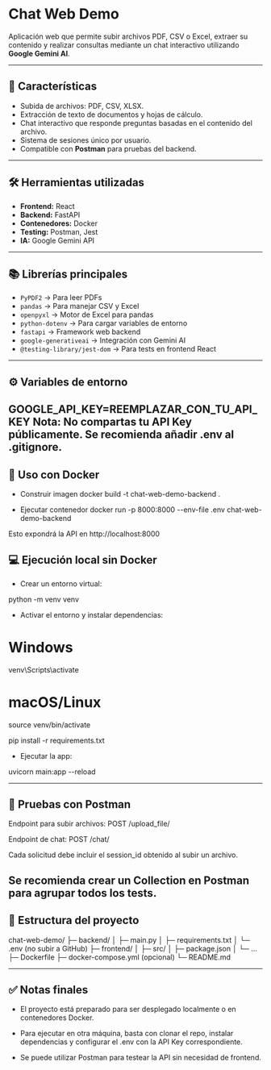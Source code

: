  
# Chat Web Demo

Aplicación web que permite subir archivos PDF, CSV o Excel, extraer su contenido y realizar consultas mediante un chat interactivo utilizando **Google Gemini AI**.

---

## 🚀 Características

- Subida de archivos: PDF, CSV, XLSX.  
- Extracción de texto de documentos y hojas de cálculo.  
- Chat interactivo que responde preguntas basadas en el contenido del archivo.  
- Sistema de sesiones único por usuario.  
- Compatible con **Postman** para pruebas del backend.  

---

## 🛠 Herramientas utilizadas

- **Frontend:** React  
- **Backend:** FastAPI  
- **Contenedores:** Docker  
- **Testing:** Postman, Jest  
- **IA:** Google Gemini API  

---

## 📚 Librerías principales

- `PyPDF2` → Para leer PDFs  
- `pandas` → Para manejar CSV y Excel  
- `openpyxl` → Motor de Excel para pandas  
- `python-dotenv` → Para cargar variables de entorno  
- `fastapi` → Framework web backend  
- `google-generativeai` → Integración con Gemini AI  
- `@testing-library/jest-dom` → Para tests en frontend React  

---

## ⚙️ Variables de entorno

GOOGLE_API_KEY=REEMPLAZAR_CON_TU_API_KEY
Nota: No compartas tu API Key públicamente. Se recomienda añadir .env al .gitignore.
---
## 🐳 Uso con Docker
- Construir imagen
docker build -t chat-web-demo-backend .

- Ejecutar contenedor
docker run -p 8000:8000 --env-file .env chat-web-demo-backend


Esto expondrá la API en http://localhost:8000

## 💻 Ejecución local sin Docker

- Crear un entorno virtual:

python -m venv venv


- Activar el entorno y instalar dependencias:

# Windows
venv\Scripts\activate
# macOS/Linux
source venv/bin/activate

pip install -r requirements.txt


- Ejecutar la app:

uvicorn main:app --reload

---
## 🧪 Pruebas con Postman

Endpoint para subir archivos: POST /upload_file/

Endpoint de chat: POST /chat/

Cada solicitud debe incluir el session_id obtenido al subir un archivo.

Se recomienda crear un Collection en Postman para agrupar todos los tests.
---
## 📂 Estructura del proyecto

chat-web-demo/
├─ backend/
│  ├─ main.py
│  ├─ requirements.txt
│  └─ .env (no subir a GitHub)
├─ frontend/
│  ├─ src/
│  ├─ package.json
│  └─ ...
├─ Dockerfile
├─ docker-compose.yml (opcional)
└─ README.md


---
## ✅ Notas finales

- El proyecto está preparado para ser desplegado localmente o en contenedores Docker.

- Para ejecutar en otra máquina, basta con clonar el repo, instalar dependencias y configurar el .env con la API Key correspondiente.

- Se puede utilizar Postman para testear la API sin necesidad de frontend.